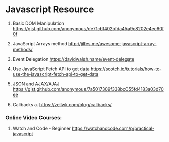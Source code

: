 # Javascript Resource

1. Basic DOM Manipulation
https://gist.github.com/anonymous/de71cb1402bfda45a9c8202e4ec60f0f

2. JavaScript Arrays method
http://jilles.me/awesome-javascript-array-methods/

3. Event Delegation
https://davidwalsh.name/event-delegate

4. Use JavaScript Fetch API to get data
https://scotch.io/tutorials/how-to-use-the-javascript-fetch-api-to-get-data

5. JSON and AJAX/AJAJ
https://gist.github.com/anonymous/7a5017309f338bc055fd4183a03d70ee

6. Callbacks
  a. https://zellwk.com/blog/callbacks/

### Online Video Courses:
1. Watch and Code - Beginner
https://watchandcode.com/p/practical-javascript
